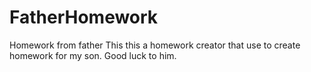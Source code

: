 # FatherHomework
Homework from father
This this a homework creator that use to create homework for my son.
Good luck to him.

